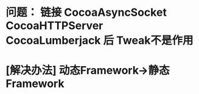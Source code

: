 # 问题： 链接 CocoaAsyncSocket CocoaHTTPServer CocoaLumberjack 后 Tweak不是作用
# [解决办法] 动态Framework->静态Framework
